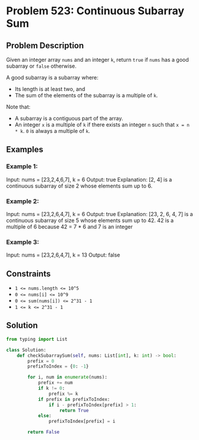 # Problem 523: Continuous Subarray Sum

## Problem Description

Given an integer array `nums` and an integer `k`, return `true` if `nums` has a good subarray or `false` otherwise.

A good subarray is a subarray where:
- Its length is at least two, and
- The sum of the elements of the subarray is a multiple of `k`.

Note that:
- A subarray is a contiguous part of the array.
- An integer `x` is a multiple of `k` if there exists an integer `n` such that `x = n * k`. `0` is always a multiple of `k`.

## Examples

### Example 1:
Input: nums = [23,2,4,6,7], k = 6
Output: true
Explanation: [2, 4] is a continuous subarray of size 2 whose elements sum up to 6.
### Example 2:
Input: nums = [23,2,6,4,7], k = 6
Output: true
Explanation: [23, 2, 6, 4, 7] is a continuous subarray of size 5 whose elements sum up to 42. 42 is a multiple of 6 because 42 = 7 * 6 and 7 is an integer
### Example 3:
Input: nums = [23,2,6,4,7], k = 13
Output: false

## Constraints
- `1 <= nums.length <= 10^5`
- `0 <= nums[i] <= 10^9`
- `0 <= sum(nums[i]) <= 2^31 - 1`
- `1 <= k <= 2^31 - 1`

## Solution

```python
from typing import List

class Solution:
    def checkSubarraySum(self, nums: List[int], k: int) -> bool:
        prefix = 0
        prefixToIndex = {0: -1}

        for i, num in enumerate(nums):
            prefix += num
            if k != 0:
                prefix %= k
            if prefix in prefixToIndex:
                if i - prefixToIndex[prefix] > 1:
                    return True
            else:
                prefixToIndex[prefix] = i

        return False
```
